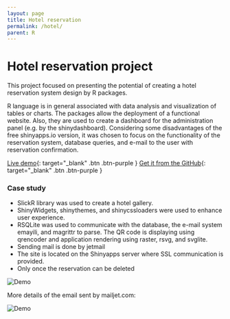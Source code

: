 ```yaml
---
layout: page
title: Hotel reservation
permalink: /hotel/
parent: R
---
```


# Hotel reservation project
This project focused on presenting the potential of creating a hotel reservation system design by R packages.

R language is in general associated with data analysis and visualization of tables or charts. The packages allow the deployment of a functional website. Also, they are used to create a dashboard for the administration panel (e.g. by the shinydashboard). Considering some disadvantages of the free shinyapps.io version, it was chosen to focus on the functionality of the reservation system, database queries, and e-mail to the user with reservation confirmation.

[Live demo](https://kamil-kandzia.shinyapps.io/portfolio/){: target="_blank" .btn .btn-purple }
[Get it from the GitHub](https://github.com/KamilKandzia/hotel_shiny){: target="_blank" .btn .btn-purple }

### Case study
* SlickR library was used to create a hotel gallery.
* ShinyWidgets, shinythemes, and shinycssloaders were used to enhance user experience. 
* RSQLite was used to communicate with the database, the e-mail system emayili, and magrittr to parse. The QR code is displaying using qrencoder and application rendering using raster, rsvg, and svglite.
* Sending mail is done by jetmail
* The site is located on the Shinyapps server where SSL communication is provided.
* Only once the reservation can be deleted

![Demo]({{site.url}}/assets/images/hotel_files/hotel.gif)

More details of the email sent by mailjet.com:

![Demo]({{site.url}}/assets/images/hotel_files/hotel_mail.png)

